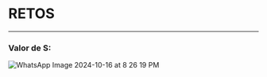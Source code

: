# RETOS 
***
### Valor de S:

![WhatsApp Image 2024-10-16 at 8 26 19 PM](https://github.com/user-attachments/assets/09fc4c47-4783-4bb7-a0e8-fd1bd6aea3b3)
